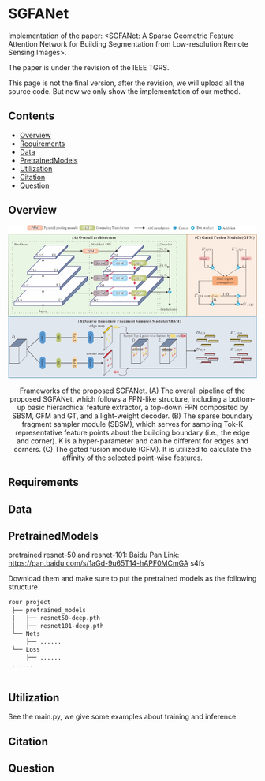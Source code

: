 # SGFANet
Implementation of the paper: <SGFANet: A Sparse Geometric Feature Attention Network for Building Segmentation from Low-resolution Remote Sensing Images>. 

The paper is under the revision of the IEEE TGRS.

This page is not the final version, after the revision, we will upload all the source code. But now we only show the implementation of our method. 

## Contents

- [Overview](#Overview)
- [Requirements](#Requirements)
- [Data](#Data)
- [PretrainedModels](#PretrainedModels)
- [Utilization](#Utilization)
- [Citation](#Citation)
- [Question](#Question)

## Overview
<div align="center">
<img src="images/fig2.jpg" width="700px"/>
<p> Frameworks of the proposed SGFANet. (A) The overall pipeline of the proposed SGFANet, which follows a FPN-like structure, including a bottom-up basic hierarchical feature extractor, a top-down FPN composited by SBSM, GFM and GT, and a light-weight decoder. (B) The sparse boundary fragment sampler module (SBSM), which serves for sampling Tok-K representative feature points about the building boundary (i.e., the edge and corner). K is a hyper-parameter and can be different for edges and corners. (C) The gated fusion module (GFM). It is utilized to calculate the affinity of the selected point-wise features.</p>
</div>

## Requirements

## Data

## PretrainedModels
pretrained resnet-50 and resnet-101: Baidu Pan Link: https://pan.baidu.com/s/1aGd-9u65T14-hAPF0MCmGA   s4fs

Download them and make sure to put the pretrained models as the following structure

 ```
Your project
  ├── pretrained_models
  |   ├── resnet50-deep.pth
  │   ├── resnet101-deep.pth
  └── Nets
      ├── ......
  └── Loss
      ├── ......
  ......
  
  ```

## Utilization
See the main.py, we give some examples about training and inference.
## Citation

## Question
